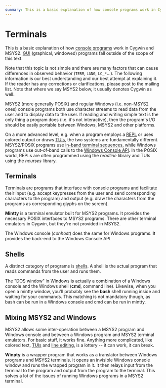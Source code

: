 ```yaml
---
summary: This is a basic explanation of how console programs work in Cygwin and MSYS2.
---
```


# Terminals

This is a basic explanation of how [console programs](https://en.wikipedia.org/wiki/Console_application) work in Cygwin and MSYS2. [GUI](https://en.wikipedia.org/wiki/Graphical_user_interface) (graphical, windowed) programs fall outside of the scope of this text.

Note that this topic is not simple and there are many factors that can cause differences in observed behavior (`TERM`, `LANG`, `LC_*`...). The following information is our best understanding and our best attempt at explaining it. If the reader has any corrections or clarifications, please post to the mailing list. Note that where we say MSYS2 below, it usually denotes Cygwin as well.

MSYS2 (more generally POSIX) and regular Windows (i.e. non-MSYS2 ones) console programs both use character streams to read data from the user and to display data to the user. If reading and writing simple text is the only thing a program does (i.e. it's not interactive), then the program's I/O should be easily portable between Windows, MSYS2 and other platforms.

On a more advanced level, e.g. when a program employs a [REPL](https://en.wikipedia.org/wiki/Read–eval–print_loop) or uses colored output or draws [TUIs](https://en.wikipedia.org/wiki/Text-based_user_interface), the two systems are fundamentally different. MSYS2/POSIX programs use [in-band terminal sequences](https://en.wikipedia.org/wiki/ANSI_escape_code), while Windows programs use out-of-band calls to the [Windows Console API](https://en.wikipedia.org/wiki/Win32_console). In the POSIX world, REPLs are often programmed using the *readline* library and TUIs using the *ncurses* library.

Terminals
---

[Terminals](https://en.wikipedia.org/wiki/Terminal#Electronics.2C_telecommunication.2C_and_computers) are programs that interface with console programs and facilitate their input (e.g. accept keypresses from the user and send corresponding characters to the program) and output (e.g. draw the characters from the programs as corresponding glyphs on the screen).

**Mintty** is a terminal emulator built for MSYS2 programs. It provides the necessary POSIX interfaces to MSYS2 programs. There are other terminal emulators in Cygwin, but they're not provided in MSYS2.

The Windows console (*conhost*) does the same for Windows programs. It provides the back-end to the Windows Console API.

Shells
---

A distinct category of programs is [shells](https://en.wikipedia.org/wiki/Shell#Computing). A shell is the actual program that reads commands from the user and runs them.

The "DOS window" in Windows is actually a combination of a Windows console and the Windows shell (**cmd**, command line). Likewise, when you open a mintty window, you'll probably see the **bash** shell running inside and waiting for your commands. This matching is not mandatory though, as bash can be run in a Windows console and cmd can be run in mintty.

Mixing MSYS2 and Windows
---

MSYS2 allows some inter-operation between a MSYS2 program and Windows console and between a Windows program and MSYS2 terminal emulators. For basic stuff, it works fine. Anything more complicated, like colored text, [TUIs](https://en.wikipedia.org/wiki/Text-based_user_interface) and [line editing](https://en.wikipedia.org/wiki/Line_editor), is a lottery -- it can work, it can break.

**Winpty** is a wrapper program that works as a translator between Windows programs and MSYS2 terminals. It opens an invisible Windows console window and runs the wrapped program in it. It then relays input from the terminal to the program and output from the program to the terminal. This solves a lot of the issues of running Windows programs in a MSYS2 terminal.
